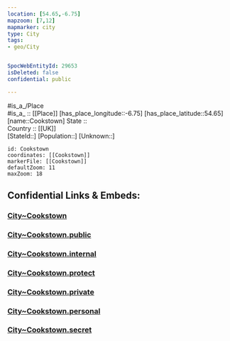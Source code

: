 ```yaml
---
location: [54.65,-6.75] 
mapzoom: [7,12] 
mapmarker: city 
type: City
tags:
- geo/City


SpocWebEntityId: 29653
isDeleted: false
confidential: public

---
```

#is_a_/Place  
#is_a_ :: [[Place]] 
[has_place_longitude::-6.75] 
[has_place_latitude::54.65] 
[name::Cookstown] 
State ::  
Country :: [[UK]]  
[StateId::] 
[Population::] 
[Unknown::] 


```leaflet
id: Cookstown
coordinates: [[Cookstown]] 
markerFile: [[Cookstown]] 
defaultZoom: 11 
maxZoom: 18
```


## Confidential Links & Embeds: 

### [City~Cookstown](/_Standards/Earth/Continent/Europe/Europe~North/UK/Ireland~North/counties~Ireland~North/Cookstown/City~Cookstown.md) 

### [City~Cookstown.public](/_public/Earth/Continent/Europe/Europe~North/UK/Ireland~North/counties~Ireland~North/Cookstown/City~Cookstown.public.md) 

### [City~Cookstown.internal](/_internal/Earth/Continent/Europe/Europe~North/UK/Ireland~North/counties~Ireland~North/Cookstown/City~Cookstown.internal.md) 

### [City~Cookstown.protect](/_protect/Earth/Continent/Europe/Europe~North/UK/Ireland~North/counties~Ireland~North/Cookstown/City~Cookstown.protect.md) 

### [City~Cookstown.private](/_private/Earth/Continent/Europe/Europe~North/UK/Ireland~North/counties~Ireland~North/Cookstown/City~Cookstown.private.md) 

### [City~Cookstown.personal](/_personal/Earth/Continent/Europe/Europe~North/UK/Ireland~North/counties~Ireland~North/Cookstown/City~Cookstown.personal.md) 

### [City~Cookstown.secret](/_secret/Earth/Continent/Europe/Europe~North/UK/Ireland~North/counties~Ireland~North/Cookstown/City~Cookstown.secret.md)

